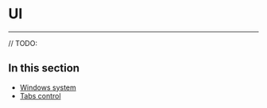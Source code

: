 # UI

---
// TODO:

## In this section

- [Windows system](windows_system.md)
- [Tabs control](tabs_control.md)
